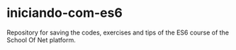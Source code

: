 # iniciando-com-es6
Repository for saving the codes, exercises and tips of the ES6 course of the School Of Net platform.
